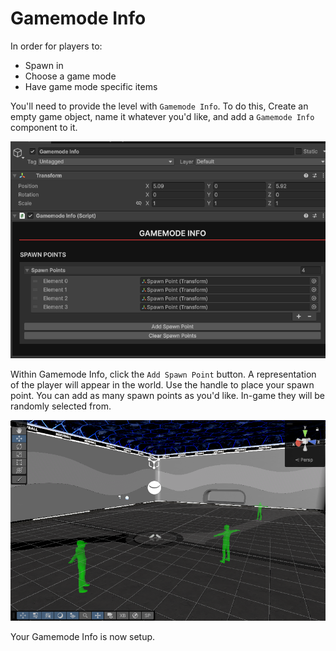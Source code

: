 # Gamemode Info
In order for players to:
- Spawn in
- Choose a game mode
- Have game mode specific items

You'll need to provide the level with `Gamemode Info`. To do this, Create an empty game object, name it whatever you'd like, and add a `Gamemode Info` component to it. 

![gamemode info](images/level/image.png)

Within Gamemode Info, click the `Add Spawn Point` button. A representation of the player will appear in the world. Use the handle to place your spawn point. You can add as many spawn points as you'd like. In-game they will be randomly selected from. 

![player spawns](images/level/image-1.png)

Your Gamemode Info is now setup.